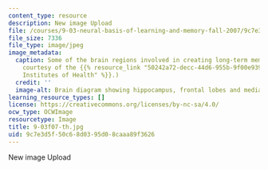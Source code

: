 ```yaml
---
content_type: resource
description: New image Upload
file: /courses/9-03-neural-basis-of-learning-and-memory-fall-2007/9c7e3d5f50c68d0395d08caaa89f3626_9-03f07-th.jpg
file_size: 7336
file_type: image/jpeg
image_metadata:
  caption: Some of the brain regions involved in creating long-term memories. (Image
    courtesy of the {{% resource_link "50242a72-decc-44d6-955b-9f00e9395ea3" "National
    Institutes of Health" %}}.)
  credit: ''
  image-alt: Brain diagram showing hippocampus, frontal lobes and medial septum.
learning_resource_types: []
license: https://creativecommons.org/licenses/by-nc-sa/4.0/
ocw_type: OCWImage
resourcetype: Image
title: 9-03f07-th.jpg
uid: 9c7e3d5f-50c6-8d03-95d0-8caaa89f3626
---
```

New image Upload